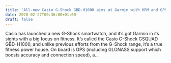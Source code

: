 ```yaml
---
title: 'All-new Casio G-Shock GBD-H1000 aims at Garmin with HRM and GPS'
date: 2020-02-27T00:36:00+01:00
draft: false
---
```


Casio has launched a new G-Shock smartwatch, and it’s got Garmin in its sights with a big focus on fitness. It’s called the Casio G-Shock GSQUAD GBD-H1000, and unlike previous efforts from the G-Shock range, it’s a true fitness power house. On board is GPS (including GLONASS support which boosts accuracy and connection speed), a…